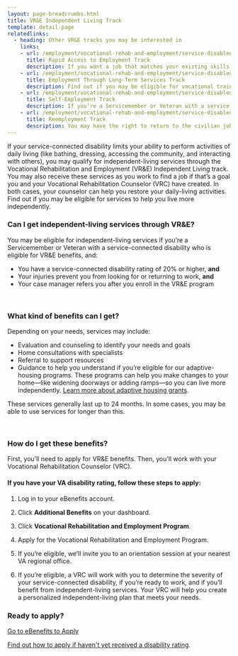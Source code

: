 ```yaml
---
layout: page-breadcrumbs.html
title: VR&E Independent Living Track
template: detail-page
relatedlinks:
  - heading: Other VR&E tracks you may be interested in
    links:
    - url: /employment/vocational-rehab-and-employment/service-disabled/job-search-and-counseling/
      title: Rapid Access to Employment Track
      description: If you want a job that matches your existing skills, find out if you can get employment counseling and job-search support.
    - url: /employment/vocational-rehab-and-employment/service-disabled/new-skills/
      title: Employment Through Long-Term Services Track
      description: Find out if you may be eligible for vocational training to help you develop new job skills.
    - url: /employment/vocational-rehab-and-employment/service-disabled/small-business-training/
      title: Self-Employment Track
      description: If you’re a Servicemember or Veteran with a service-connected disability, find out how we can help you start your own business.
    - url: /employment/vocational-rehab-and-employment/service-disabled/return-to-job/
      title: Reemployment Track
      description: You may have the right to return to the civilian job you held before activating. Find out how we can help with this process.
---
```


<div class="va-introtext">

If your service-connected disability limits your ability to perform activities of daily living (like bathing, dressing, accessing the community, and interacting with others), you may qualify for independent-living services through the Vocational Rehabilitation and Employment (VR&E) Independent Living track. You may also receive these services as you work to find a job if that’s a goal you and your Vocational Rehabilitation Counselor (VRC) have created. In both cases, your counselor can help you restore your daily-living activities. Find out if you may be eligible for services to help you live more independently.

</div>

<div class="feature" markdown="1">

### Can I get independent-living services through VR&amp;E?

You may be eligible for independent-living services if you’re a Servicemember or Veteran with a service-connected disability who is eligible for VR&E benefits, and:

- You have a service-connected disability rating of 20&#37; or higher, **and**
- Your injuries prevent you from looking for or returning to work, **and**
- Your case manager refers you after you enroll in the VR&amp;E program

<br>

</div>

### What kind of benefits can I get?

Depending on your needs, services may include:

- Evaluation and counseling to identify your needs and goals
- Home consultations with specialists
- Referral to support resources
- Guidance to help you understand if you’re eligible for our adaptive-housing programs. These programs can help you make changes to your home—like widening doorways or adding ramps—so you can live more independently. [Learn more about adaptive housing grants](/housing-assistance/adaptive-housing-grants/).

These services generally last up to 24 months. In some cases, you may be able to use services for longer than this.

<br>

### How do I get these benefits?

First, you’ll need to apply for VR&amp;E benefits. Then, you’ll work with your Vocational Rehabilitation Counselor (VRC). 

#### If you have your VA disability rating, follow these steps to apply:

<ol class="process">
<li class="process-step list-one">

Log in to your eBenefits account.

</li>

<li class="process-step list-two">

Click **Additional Benefits** on your dashboard.

</li>

<li class="process-step list-three">

Click **Vocational Rehabilitation and Employment Program**.

</li>

<li class="process-step list-four">

Apply for the Vocational Rehabilitation and Employment Program.

</li>

<li class="process-step list-five">

If you’re eligible, we’ll invite you to an orientation session at your nearest VA regional office.
</li>

<li class="process-step list-six">

If you’re eligible, a VRC will work with you to determine the severity of your service-connected disability, if you’re ready to work, and if you’ll benefit from independent-living services. Your VRC will help you create a personalized independent-living plan that meets your needs.

</li>
</ol>

### Ready to apply?

<a class="usa-button-primary va-button-primary" href="https://www.ebenefits.va.gov/ebenefits/homepage">Go to eBenefits to Apply</a>

[Find out how to apply if haven't yet received a disability rating](/employment/vocational-rehab-and-employment/apply-vre#servicemember-not-received-rating).

